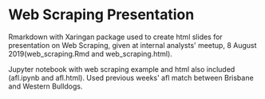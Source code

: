 # Web Scraping Presentation

Rmarkdown with Xaringan package used to create html slides for presentation on Web Scraping, given at internal analysts' meetup, 8 August 2019(web_scraping.Rmd and web_scraping.html).

Jupyter notebook with web scraping example and html also included (afl.ipynb and afl.html). Used previous weeks' afl match between Brisbane and Western Bulldogs.

